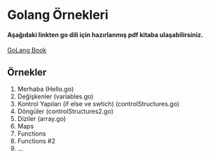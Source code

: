 # Golang Örnekleri
#### Aşağıdaki linkten go dili için hazırlanmış pdf kitaba ulaşabilirsiniz.
[GoLang Book](https://www.golang-book.com/books/intro)

## Örnekler

1. Merhaba (Hello.go)
2. Değişkenler (variables.go)
3. Kontrol Yapıları (if else ve swtich) (controlStructures.go)
4. Döngüler (controlStructures2.go)
5. Diziler (array.go)
6. Maps
7. Functions
8. Functions #2
9. ...
